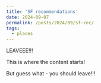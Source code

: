 ```yaml
---
title: 'SF recommendations'
date: 2024-09-07
permalink: /posts/2024/09/sf-rec/
tags:
  - places
---
```


LEAVEEE!!!



This is where the content starts! 

But guess what - you should leave!!!